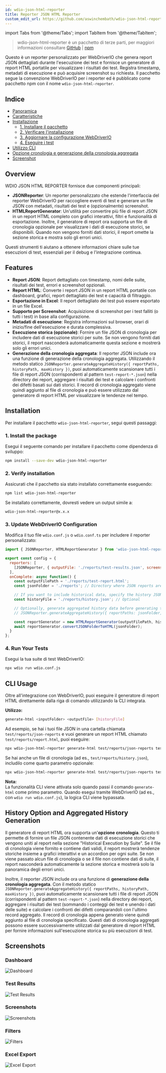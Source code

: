 ```yaml
---
id: wdio-json-html-reporter
title: Reporter JSON HTML Reporter
custom_edit_url: https://github.com/aswinchembath/wdio-json-html-reporter/edit/main/README.md
---
```


import Tabs from '@theme/Tabs';
import TabItem from '@theme/TabItem';

> wdio-json-html-reporter è un pacchetto di terze parti, per maggiori informazioni consultare [GitHub](https://github.com/aswinchembath/wdio-json-html-reporter) | [npm](https://www.npmjs.com/package/wdio-json-html-reporter)

Questo è un reporter personalizzato per WebDriverIO che genera report JSON dettagliati durante l'esecuzione dei test e fornisce un generatore di report HTML portatile per visualizzare i risultati dei test. Registra timestamp, metadati di esecuzione e può acquisire screenshot su richiesta. Il pacchetto segue la convenzione WebDriverIO per i reporter ed è pubblicato come pacchetto npm con il nome `wdio-json-html-reporter`.

## Indice

- [Panoramica](#overview)
- [Caratteristiche](#features)
- [Installazione](#installation)
  - [1. Installare il pacchetto](#1-install-the-package)
  - [2. Verificare l'installazione](#2-verify-installation)
  - [3. Aggiornare la configurazione WebDriverIO](#3-update-webdriverio-configuration)
  - [4. Eseguire i test](#4-run-your-tests)
- [Utilizzo CLI](#cli-usage)
- [Opzione cronologia e generazione della cronologia aggregata](#history-option-and-aggregated-history-generation)
- [Screenshot](#screenshots)

## Overview

WDIO JSON HTML REPORTER fornisce due componenti principali:

- **JSONReporter**: Un reporter personalizzato che estende l'interfaccia del reporter WebDriverIO per raccogliere eventi di test e generare un file JSON con metadati, risultati dei test e (opzionalmente) screenshot.
- **HTMLReportGenerator**: Un'utilità per convertire più file di report JSON in un report HTML completo con grafici interattivi, filtri e funzionalità di esportazione. Inoltre, il generatore di report ora supporta un file di cronologia opzionale per visualizzare i dati di esecuzione storici, se disponibili. Quando non vengono forniti dati storici, il report omette la sezione storica e mostra solo gli errori unici.

Questi strumenti ti aiutano a ottenere informazioni chiare sulle tue esecuzioni di test, essenziali per il debug e l'integrazione continua.

## Features

- **Report JSON**: Report dettagliato con timestamp, nomi delle suite, risultati dei test, errori e screenshot opzionali.
- **Report HTML**: Converte i report JSON in un report HTML portatile con dashboard, grafici, report dettagliato dei test e capacità di filtraggio.
- **Esportazione in Excel**: Il report dettagliato dei test può essere esportato in un file Excel.
- **Supporto per Screenshot**: Acquisizione di screenshot per i test falliti (o tutti i test) in base alla configurazione.
- **Metadati di esecuzione**: Registra informazioni sul browser, orari di inizio/fine dell'esecuzione e durata complessiva.
- **Esecuzione storica (opzionale)**: Fornire un file JSON di cronologia per includere dati di esecuzione storici per suite. Se non vengono forniti dati storici, il report nasconderà automaticamente questa sezione e mostrerà solo gli errori unici.
- **Generazione della cronologia aggregata**: Il reporter JSON include ora una funzione di generazione della cronologia aggregata. Utilizzando il metodo statico `JSONReporter.generateAggregateHistory({ reportPaths, historyPath, maxHistory })`, puoi automaticamente scansionare tutti i file di report JSON (corrispondenti al pattern `test-report-*.json`) nella directory dei report, aggregare i risultati dei test e calcolare i confronti dei difetti basati sui dati storici. Il record di cronologia aggregato viene quindi aggiunto al file di cronologia e può essere utilizzato dal generatore di report HTML per visualizzare le tendenze nel tempo.

## Installation

Per installare il pacchetto `wdio-json-html-reporter`, segui questi passaggi:

### 1. Install the package

Esegui il seguente comando per installare il pacchetto come dipendenza di sviluppo:

```bash
npm install --save-dev wdio-json-html-reporter
```

### 2. Verify installation

Assicurati che il pacchetto sia stato installato correttamente eseguendo:

```bash
npm list wdio-json-html-reporter
```

Se installato correttamente, dovresti vedere un output simile a:

```bash
wdio-json-html-reporter@x.x.x
```

### 3. Update WebDriverIO Configuration

Modifica il tuo file `wdio.conf.js` o `wdio.conf.ts` per includere il reporter personalizzato:

```javascript
import { JSONReporter, HTMLReportGenerator } from 'wdio-json-html-reporter';

export const config = {
  reporters: [
    [JSONReporter, { outputFile: './reports/test-results.json', screenshotOption: 'OnFailure' }],  // Options: "No", "OnFailure", "Full"
  ],
  onComplete: async function() {
    const outputFilePath = './reports/test-report.html';
    const jsonFolder = './reports'; // Directory where JSON reports are saved

    // If you want to include historical data, specify the history JSON file path here.
    const historyFile = './reports/history.json'; // Optional

    // Optionally, generate aggregated history data before generating the HTML report.
    // JSONReporter.generateAggregateHistory({ reportPaths: jsonFolder, historyPath: historyFile });

    const reportGenerator = new HTMLReportGenerator(outputFilePath, historyFile);
    await reportGenerator.convertJSONFolderToHTML(jsonFolder);
  }
};
```

### 4. Run Your Tests

Esegui la tua suite di test WebDriverIO:

```bash
npx wdio run wdio.conf.js
```

## CLI Usage

Oltre all'integrazione con WebDriverIO, puoi eseguire il generatore di report HTML direttamente dalla riga di comando utilizzando la CLI integrata.

**Utilizzo:**

```bash
generate-html <inputFolder> <outputFile> [historyFile]
```

Ad esempio, se hai i tuoi file JSON in una cartella chiamata `test/reports/json-reports` e vuoi generare un report HTML chiamato `test/reports/report.html`, puoi eseguire:

```bash
npx wdio-json-html-reporter generate-html test/reports/json-reports test/reports/report.html
```

Se hai anche un file di cronologia (ad es., `test/reports/history.json`), includilo come quarto parametro opzionale:

```bash
npx wdio-json-html-reporter generate-html test/reports/json-reports test/reports/report.html test/reports/history.json
```

**Nota:**  
La funzionalità CLI viene attivata solo quando passi il comando `generate-html` come primo parametro. Quando esegui tramite WebDriverIO (ad es., con `wdio run wdio.conf.js`), la logica CLI viene bypassata.

## History Option and Aggregated History Generation

Il generatore di report HTML ora supporta un'**opzione cronologia**. Questo ti permette di fornire un file JSON contenente dati di esecuzione storici che vengono uniti al report nella sezione "Historical Execution by Suite". Se il file di cronologia viene fornito e contiene dati validi, il report mostrerà tendenze storiche insieme a grafici interattivi e un accordion per ogni suite. Se non viene passato alcun file di cronologia o se il file non contiene dati di suite, il report nasconderà automaticamente la sezione storica e mostrerà solo la panoramica degli errori unici.

Inoltre, il reporter JSON include ora una funzione di **generazione della cronologia aggregata**. Con il metodo statico `JSONReporter.generateAggregateHistory({ reportPaths, historyPath, maxHistory })`, puoi automaticamente scansionare tutti i file di report JSON (corrispondenti al pattern `test-report-*.json`) nella directory dei report, aggregare i risultati dei test (sommando i conteggi dei test e unendo i dati delle suite) e calcolare i confronti dei difetti comparandoli con l'ultimo record aggregato. Il record di cronologia appena generato viene quindi aggiunto al file di cronologia specificato. Questi dati di cronologia aggregati possono essere successivamente utilizzati dal generatore di report HTML per fornire informazioni sull'esecuzione storica su più esecuzioni di test.

## Screenshots

### Dashboard  
![Dashboard](https://github.com/aswinchembath/wdio-json-html-reporter/blob/main/lib/assets/dashboard.png)

### Test Results  
![Test Results](https://github.com/aswinchembath/wdio-json-html-reporter/blob/main/lib/assets/testdetails.png)

### Screenshots  
![Screenshots](https://github.com/aswinchembath/wdio-json-html-reporter/blob/main/lib/assets/screesnshots.png)

### Filters  
![Filters](https://github.com/aswinchembath/wdio-json-html-reporter/blob/main/lib/assets/filters.png)

### Excel Export  
![Excel Export](https://github.com/aswinchembath/wdio-json-html-reporter/blob/main/lib/assets/exportedfile.png)